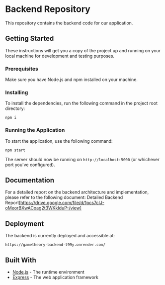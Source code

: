 # Backend Repository

This repository contains the backend code for our application.

## Getting Started

These instructions will get you a copy of the project up and running on your local machine for development and testing purposes.

### Prerequisites

Make sure you have Node.js and npm installed on your machine.

### Installing

To install the dependencies, run the following command in the project root directory:

```
npm i
```

### Running the Application

To start the application, use the following command:

```
npm start
```

The server should now be running on `http://localhost:5000` (or whichever port you've configured).

## Documentation
For a detailed report on the backend architecture and implementation, please refer to the following document:
Detailed Backend Report[https://drive.google.com/file/d/1pcs7cIJ-oMeorBXwACoag2t3WKkIduP-/view]

## Deployment

The backend is currently deployed and accessible at:
```
https://gametheory-backend-t99y.onrender.com/
```

## Built With

* [Node.js](https://nodejs.org/) - The runtime environment
* [Express](https://expressjs.com/) - The web application framework
